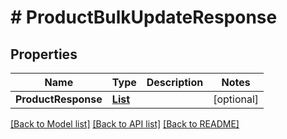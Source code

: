# # ProductBulkUpdateResponse


## Properties 


Name | Type | Description | Notes
------------ | ------------- | ------------- | -------------
**ProductResponse**| [**List<ProductBulkUpdateResponseResponse>**](ProductBulkUpdateResponseResponse.md) |   | [optional]


[[Back to Model list]](../../README.md#models) [[Back to API list]](../../README.md#endpoints) [[Back to README]](../../README.md)

